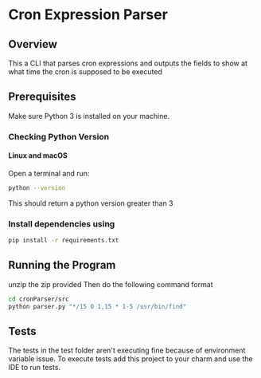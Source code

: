 # Cron Expression Parser

## Overview

This a CLI that parses cron expressions and outputs the fields to show at what time the cron is supposed to be executed

## Prerequisites

Make sure Python 3 is installed on your machine.

### Checking Python Version

#### Linux and macOS

Open a terminal and run:

```bash
python --version
```
This should return a python version greater than 3
### Install dependencies using

```bash
pip install -r requirements.txt
```

## Running the Program
unzip the zip provided
Then do the following command format
```bash
cd cronParser/src
python parser.py "*/15 0 1,15 * 1-5 /usr/bin/find"
```

## Tests

The tests in the test folder aren't executing fine because of environment variable issue.
To execute tests add this project to your charm and use the IDE to run tests.
